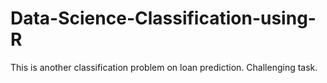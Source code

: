 # Data-Science-Classification-using-R
This is another classification problem on loan prediction. Challenging task.
